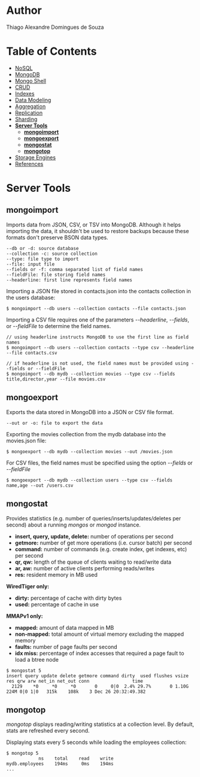# Author

Thiago Alexandre Domingues de Souza

# Table of Contents

- [NoSQL](./01-NoSQL.md)
- [MongoDB](./02-MongoDB.md)
- [Mongo Shell](./03-Mongo%20Shell.md)
- [CRUD](./04-CRUD.md)
- [Indexes](./05-Indexes.md)     
- [Data Modeling](./06-Data%20Modeling.md)
- [Aggregation](./07-Aggregation.md)
- [Replication](./08-Replication.md)
- [Sharding](./09-Sharding.md)
- **[Server Tools](#server-tools)**
  * **[mongoimport](#mongoimport)**
  * **[mongoexport](#mongoexport)**  
  * **[mongostat](#mongostat)**
  * **[mongotop](#mongotop)**  
- [Storage Engines](./11-Storage%20Engines.md)
- [References](./README.md#references)

# Server Tools

## mongoimport

Imports data from JSON, CSV, or TSV into MongoDB. Although it helps importing the data, it shouldn't be used to restore backups because these formats don't preserve BSON data types. 

```
--db or -d: source database
--collection -c: source collection
--type: file type to import 
--file: input file
--fields or -f: comma separated list of field names 
--fieldFile: file storing field names
--headerline: first line represents field names
```

Importing a JSON file stored in contacts.json into the contacts collection in the users database:

```
$ mongoimport --db users --collection contacts --file contacts.json
```


Importing a CSV file requires one of the parameters *--headerline*, *--fields*, or *--fieldFile* to determine the field names.

```
// using headerline instructs MongoDB to use the first line as field names
$ mongoimport --db users --collection contacts --type csv --headerline --file contacts.csv

// if headerline is not used, the field names must be provided using --fields or --fieldFile
$ mongoimport --db mydb --collection movies --type csv --fields title,director,year --file movies.csv 
```

## mongoexport

Exports the data stored in MongoDB into a JSON or CSV file format.

```
--out or -o: file to export the data
```

Exporting the movies collection from the mydb database into the movies.json file:

```
$ mongoexport --db mydb --collection movies --out /movies.json
```

For CSV files, the field names must be specified using the option *--fields* or *--fieldFile*

```
$ mongoexport --db mydb --collection users --type csv --fields name,age --out /users.csv
```

## mongostat

Provides statistics (e.g. number of queries/inserts/updates/deletes per second) about a running *mongos* or *mongod* instance.

- **insert, query, update, delete:** number of operations per second
- **getmore:** number of get more operations (i.e. cursor batch) per second
- **command:** number of commands (e.g. create index, get indexes, etc) per second
- **qr, qw:** length of the queue of clients waiting to read/write data
- **ar, aw:** number of active clients performing reads/writes
- **res:** resident memory in MB used 


**WiredTiger only:**
- **dirty:** percentage of cache with dirty bytes
- **used:** percentage of cache in use

**MMAPv1 only:**
- **mapped:** amount of data mapped in MB
- **non-mapped:** total amount of virtual memory excluding the mapped memory
- **faults:** number of page faults per second
- **idx miss:** percentage of index accesses that required a page fault to load a btree node


```
$ mongostat 5
insert query update delete getmore command dirty  used flushes vsize  res qrw arw net_in net_out conn                time
  2129    *0     *0     *0       0     0|0  2.4% 29.7%       0 1.10G 224M 0|0 1|0   315k    108k    3 Dec 26 20:32:49.382
```

## mongotop

*mongotop* displays reading/writing statistics at a collection level. By default, stats are refreshed every second.

Displaying stats every 5 seconds while loading the employees collection:

```
$ mongotop 5
            ns    total    read    write    
mydb.employees    194ms     0ms    194ms    
...
```
